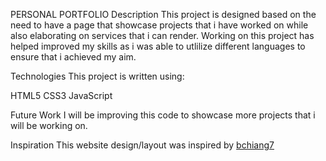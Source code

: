 PERSONAL PORTFOLIO
Description
This project is designed based on the need to have a page that showcase projects that i have worked on while also elaborating on services that i can render. Working on this project has helped improved my skills as i was able to utlilize different languages to ensure that i achieved my aim.

Technologies
This project is written using:

HTML5
CSS3
JavaScript

Future Work
I will be improving this code to showcase more projects that i will be working on.

Inspiration
This website design/layout was inspired by [bchiang7](https://github.com/bchiang7)
